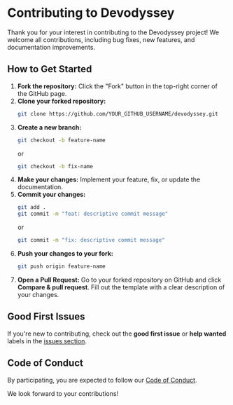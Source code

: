 # Contributing to Devodyssey

Thank you for your interest in contributing to the Devodyssey project! We welcome all contributions, including bug fixes, new features, and documentation improvements.

## How to Get Started

1.  **Fork the repository:** Click the "Fork" button in the top-right corner of the GitHub page.
2.  **Clone your forked repository:**
    ```bash
    git clone https://github.com/YOUR_GITHUB_USERNAME/devodyssey.git
    ```
3.  **Create a new branch:**
    ```bash
    git checkout -b feature-name
    ```
    or
    ```bash
    git checkout -b fix-name
    ```
4.  **Make your changes:** Implement your feature, fix, or update the documentation.
5.  **Commit your changes:**
    ```bash
    git add .
    git commit -m "feat: descriptive commit message"
    ```
    or
    ```bash
    git commit -m "fix: descriptive commit message"
    ```
6.  **Push your changes to your fork:**
    ```bash
    git push origin feature-name
    ```
7.  **Open a Pull Request:** Go to your forked repository on GitHub and click **Compare & pull request**. Fill out the template with a clear description of your changes.

## Good First Issues

If you're new to contributing, check out the **good first issue** or **help wanted** labels in the [issues section](https://github.com/aaditya-dubey09/devodyssey/issues).

## Code of Conduct

By participating, you are expected to follow our [Code of Conduct](CODE_OF_CONDUCT.md).

We look forward to your contributions!
